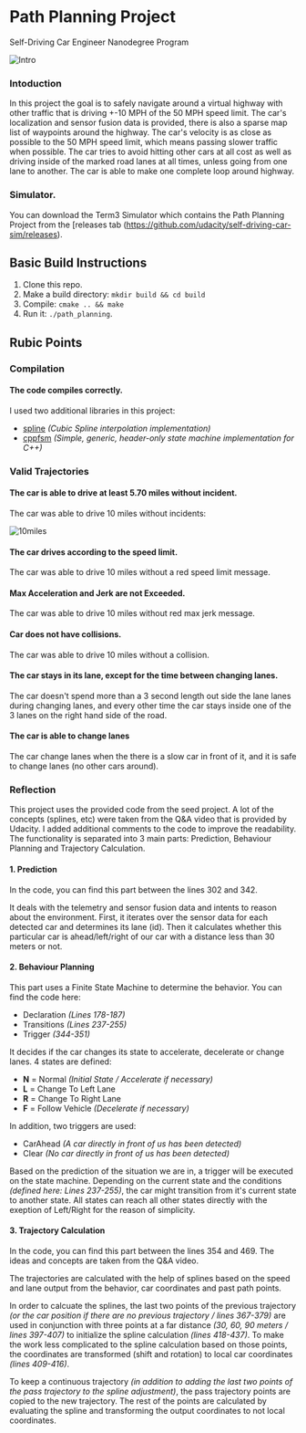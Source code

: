 # Path Planning Project
Self-Driving Car Engineer Nanodegree Program
   
![Intro](https://github.com/mkoehnke/CarND-Path-Planning-Project/raw/master/start.PNG)
   
### Intoduction
In this project the goal is to safely navigate around a virtual highway with other traffic that is driving +-10 MPH of the 50 MPH speed limit. The car's localization and sensor fusion data is provided, there is also a sparse map list of waypoints around the highway. The car's velocity is as close as possible to the 50 MPH speed limit, which means passing slower traffic when possible. The car tries to avoid hitting other cars at all cost as well as driving inside of the marked road lanes at all times, unless going from one lane to another. The car is able to make one complete loop around  highway.

### Simulator.
You can download the Term3 Simulator which contains the Path Planning Project from the [releases tab (https://github.com/udacity/self-driving-car-sim/releases).


## Basic Build Instructions

1. Clone this repo.
2. Make a build directory: `mkdir build && cd build`
3. Compile: `cmake .. && make`
4. Run it: `./path_planning`.


## Rubic Points

### Compilation

#### The code compiles correctly.

I used two additional libraries in this project:

- [spline](http://kluge.in-chemnitz.de/opensource/spline/) *(Cubic Spline interpolation implementation)*
- [cppfsm](https://github.com/eglimi/cppfsm) *(Simple, generic, header-only state machine implementation for C++)*

### Valid Trajectories

#### The car is able to drive at least 5.70 miles without incident.

The car was able to drive 10 miles without incidents:

![10miles](https://github.com/mkoehnke/CarND-Path-Planning-Project/raw/master/end.PNG)


#### The car drives according to the speed limit.

The car was able to drive 10 miles without a red speed limit message.


#### Max Acceleration and Jerk are not Exceeded.

The car was able to drive 10 miles without red max jerk message.

#### Car does not have collisions.

The car was able to drive 10 miles without a collision.

#### The car stays in its lane, except for the time between changing lanes.

The car doesn't spend more than a 3 second length out side the lane lanes during changing lanes, and every other time the car stays inside one of the 3 lanes on the right hand side of the road.

#### The car is able to change lanes

The car change lanes when the there is a slow car in front of it, and it is safe to change lanes (no other cars around).


### Reflection

This project uses the provided code from the seed project. A lot of the concepts (splines, etc) were taken from the Q&A video that is provided by Udacity. I added additional comments to the code to improve the readability. The functionality is separated into 3 main parts: Prediction, Behaviour Planning and Trajectory Calculation.


#### 1. Prediction

In the code, you can find this part between the lines 302 and 342.

It deals with the telemetry and sensor fusion data and intents to reason about the environment. First, it iterates over the sensor data for each detected car and determines its lane (id). Then it calculates whether this particular car is ahead/left/right of our car with a distance less than 30 meters or not.

#### 2. Behaviour Planning

This part uses a Finite State Machine to determine the behavior. You can find the code here:

- Declaration *(Lines 178-187)*
- Transitions *(Lines 237-255)*
- Trigger *(344-351)*

It decides if the car changes its state to accelerate, decelerate or change lanes. 4 states are defined:

- **N** = Normal *(Initial State / Accelerate if necessary)*
- **L** = Change To Left Lane
- **R** = Change To Right Lane
- **F** = Follow Vehicle *(Decelerate if necessary)*

In addition, two triggers are used:

- CarAhead *(A car directly in front of us has been detected)*
- Clear *(No car directly in front of us has been detected)*


Based on the prediction of the situation we are in, a trigger will be executed on the state machine. Depending on the current state and the conditions *(defined here: Lines 237-255)*, the car might transition from it's current state to another state. All states can reach all other states directly with the exeption of Left/Right for the reason of simplicity.


#### 3. Trajectory Calculation

In the code, you can find this part between the lines 354 and 469. The ideas and concepts are taken from the Q&A video. 

The trajectories are calculated with the help of splines based on the speed and lane output from the behavior, car coordinates and past path points.

In order to calcuate the splines, the last two points of the previous trajectory *(or the car position if there are no previous trajectory / lines 367-379)* are used in conjunction with three points at a far distance *(30, 60, 90 meters / lines 397-407)* to initialize the spline calculation *(lines 418-437)*. To make the work less complicated to the spline calculation based on those points, the coordinates are transformed (shift and rotation) to local car coordinates *(lines 409-416)*.

To keep a continuous trajectory *(in addition to adding the last two points of the pass trajectory to the spline adjustment)*, the pass trajectory points are copied to the new trajectory. The rest of the points are calculated by evaluating the spline and transforming the output coordinates to not local coordinates.
